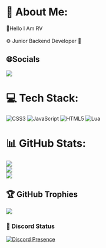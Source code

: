 # 💫 About Me:
🌟Hello I Am RV<br><br>⚙️ Junior Backend Developer 💠

## 🌐Socials
 <p><a href="https://discord.gg/ecocommunity">
     <img src="https://img.shields.io/discord/803577880410980364?style=for-the-badge&logo=discord&labelColor=7289da&logoColor=white&color=2c2f33&label=Discord"/>
 </a></p>
 
 # 💻 Tech Stack:
![CSS3](https://img.shields.io/badge/css3-%231572B6.svg?style=flat&logo=css3&logoColor=white) ![JavaScript](https://img.shields.io/badge/javascript-%23323330.svg?style=flat&logo=javascript&logoColor=%23F7DF1E) ![HTML5](https://img.shields.io/badge/html5-%23E34F26.svg?style=flat&logo=html5&logoColor=white) ![Lua](https://img.shields.io/badge/lua-%232C2D72.svg?style=flat&logo=lua&logoColor=white)

# 📊 GitHub Stats:
![](https://github-readme-stats.vercel.app/api?username=Dev-RealRV&theme=nord&hide_border=false&include_all_commits=true&count_private=true)<br/>
![](https://github-readme-streak-stats.herokuapp.com/?user=Dev-RealRV&theme=nord&hide_border=false)<br/>
![](https://github-readme-stats.vercel.app/api/top-langs/?username=Dev-RealRV&theme=nord&hide_border=false&include_all_commits=true&count_private=true&layout=compact)

## 🏆 GitHub Trophies
![](https://github-profile-trophy.vercel.app/?username=Dev-RealRV&theme=onedark&no-frame=true&no-bg=true&margin-w=4)

### 🔧 Discord Status
[![Discord Presence](https://lanyard.cnrad.dev/api/839455614568103937)](https://discord.com/users/839455614568103937)

